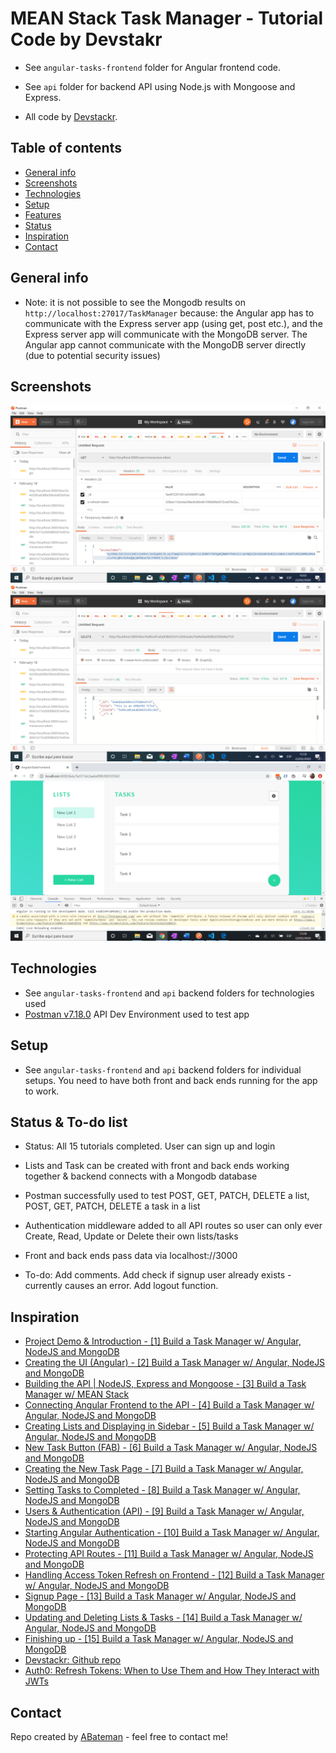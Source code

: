 # MEAN Stack Task Manager - Tutorial Code by Devstakr

* See `angular-tasks-frontend` folder for Angular frontend code.

* See `api` folder for backend API using Node.js with Mongoose and Express.

* All code by [Devstackr](https://www.youtube.com/channel/UCbwsS1m4Hib6R-9F1alus_A/featured).

## Table of contents

* [General info](#general-info)
* [Screenshots](#screenshots)
* [Technologies](#technologies)
* [Setup](#setup)
* [Features](#features)
* [Status](#status)
* [Inspiration](#inspiration)
* [Contact](#contact)

## General info

* Note: it is not possible to see the Mongodb results on `http://localhost:27017/TaskManager` because: the Angular app has to communicate with the Express server app (using get, post etc.), and the Express server app will communicate with the MongoDB server. The Angular app cannot communicate with the MongoDB server directly (due to potential security issues)

## Screenshots

![Angular page](./img/postman-access.png)
![Angular page](./img/postman.png)
![Angular page](./img/lists.png)


## Technologies

* See `angular-tasks-frontend` and `api` backend folders for technologies used
* [Postman v7.18.0](https://www.postman.com/downloads/) API Dev Environment used to test app

## Setup

* See `angular-tasks-frontend` and `api` backend folders for individual setups. You need to have both front and back ends running for the app to work.


## Status & To-do list

* Status: All 15 tutorials completed. User can sign up and login
* Lists and Task can be created with front and back ends working together & backend connects with a Mongodb database
* Postman successfully used to test POST, GET, PATCH, DELETE a list, POST, GET, PATCH, DELETE a task in a list
* Authentication middleware added to all API routes so user can only ever Create, Read, Update or Delete their own lists/tasks
* Front and back ends pass data via localhost://3000

* To-do: Add comments. Add check if signup user already exists - currently causes an error. Add logout function.

## Inspiration

* [Project Demo & Introduction - [1] Build a Task Manager w/ Angular, NodeJS and MongoDB](https://www.youtube.com/watch?v=V-CeWkz1MNQ&list=PLIjdNHWULhPSZFDzQU6AnbVQNNo1NTRpd&index=1)
* [Creating the UI (Angular) - [2] Build a Task Manager w/ Angular, NodeJS and MongoDB](https://www.youtube.com/watch?v=BO67e3QU9dU&list=PLIjdNHWULhPSZFDzQU6AnbVQNNo1NTRpd&index=2)
* [Building the API | NodeJS, Express and Mongoose - [3] Build a Task Manager w/ MEAN Stack](https://www.youtube.com/watch?v=P3R-8jj3S7U&list=PLIjdNHWULhPSZFDzQU6AnbVQNNo1NTRpd&index=3)
* [Connecting Angular Frontend to the API - [4] Build a Task Manager w/ Angular, NodeJS and MongoDB](https://www.youtube.com/watch?v=185uAxYz1dU&list=PLIjdNHWULhPSZFDzQU6AnbVQNNo1NTRpd&index=4)
* [Creating Lists and Displaying in Sidebar - [5] Build a Task Manager w/ Angular, NodeJS and MongoDB](https://www.youtube.com/watch?v=aOkAx1jZokc&list=PLIjdNHWULhPSZFDzQU6AnbVQNNo1NTRpd&index=5)
* [New Task Button (FAB) - [6] Build a Task Manager w/ Angular, NodeJS and MongoDB](https://www.youtube.com/watch?v=7YK4pJZG0oA&list=PLIjdNHWULhPSZFDzQU6AnbVQNNo1NTRpd&index=6)
* [Creating the New Task Page - [7] Build a Task Manager w/ Angular, NodeJS and MongoDB](https://www.youtube.com/watch?v=z6Le35tGFRg&list=PLIjdNHWULhPSZFDzQU6AnbVQNNo1NTRpd&index=7)
* [Setting Tasks to Completed - [8] Build a Task Manager w/ Angular, NodeJS and MongoDB](https://www.youtube.com/watch?v=PUvPNdVphtQ&list=PLIjdNHWULhPSZFDzQU6AnbVQNNo1NTRpd&index=8)
* [Users & Authentication (API) - [9] Build a Task Manager w/ Angular, NodeJS and MongoDB](https://www.youtube.com/watch?v=NPyFYsZb2gE&list=PLIjdNHWULhPSZFDzQU6AnbVQNNo1NTRpd&index=9)
* [Starting Angular Authentication - [10] Build a Task Manager w/ Angular, NodeJS and MongoDB](https://www.youtube.com/watch?v=Fa2imVkcdqs&list=PLIjdNHWULhPSZFDzQU6AnbVQNNo1NTRpd&index=10)
* [Protecting API Routes - [11] Build a Task Manager w/ Angular, NodeJS and MongoDB](https://www.youtube.com/watch?v=_MyUWj-AT8s&list=PLIjdNHWULhPSZFDzQU6AnbVQNNo1NTRpd&index=11)
* [Handling Access Token Refresh on Frontend - [12] Build a Task Manager w/ Angular, NodeJS and MongoDB](https://www.youtube.com/watch?v=aACLcXR0kls&list=PLIjdNHWULhPSZFDzQU6AnbVQNNo1NTRpd&index=12)
* [Signup Page - [13] Build a Task Manager w/ Angular, NodeJS and MongoDB](https://www.youtube.com/watch?v=kiImo42Nfs0&list=PLIjdNHWULhPSZFDzQU6AnbVQNNo1NTRpd&index=13)
* [Updating and Deleting Lists & Tasks - [14] Build a Task Manager w/ Angular, NodeJS and MongoDB](https://www.youtube.com/watch?v=XM-1lNLuJjg&list=PLIjdNHWULhPSZFDzQU6AnbVQNNo1NTRpd&index=14)
* [Finishing up - [15] Build a Task Manager w/ Angular, NodeJS and MongoDB](https://www.youtube.com/watch?v=HuC9YebfPMQ&list=PLIjdNHWULhPSZFDzQU6AnbVQNNo1NTRpd&index=15)
* [Devstackr: Github repo](https://github.com/Devstackr/task-manager-mean-stack)
* [Auth0: Refresh Tokens: When to Use Them and How They Interact with JWTs](https://auth0.com/blog/refresh-tokens-what-are-they-and-when-to-use-them/)

## Contact

Repo created by [ABateman](https://www.andrewbateman.org) - feel free to contact me!